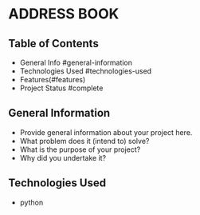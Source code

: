 # ADDRESS BOOK
> 


## Table of Contents
* General Info #general-information
* Technologies Used #technologies-used
* Features(#features)
* Project Status #complete


## General Information
- Provide general information about your project here.
- What problem does it (intend to) solve?
- What is the purpose of your project?
- Why did you undertake it?



## Technologies Used
- python

